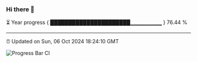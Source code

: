 ### Hi there 👋

⏳ Year progress { ██████████████████████▁▁▁▁▁▁▁▁ } 76.44 %

---

⏰ Updated on Sun, 06 Oct 2024 18:24:10 GMT

![Progress Bar CI](https://github.com/liununu/liununu/workflows/Progress%20Bar%20CI/badge.svg)
